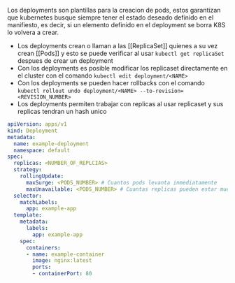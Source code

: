 Los deployments son plantillas para la creacion de pods, estos garantizan que kubernetes busque siempre tener el estado deseado definido en el manifiesto, es decir, si un elemento definido en el deployment se borra K8S lo volvera a crear.

- Los deployments crean o llaman a las [[ReplicaSet]] quienes a su vez crean [[Pods]] y esto se puede verificar al usar `kubectl get replicaSet` despues de crear un deployment
- Con los deployments es posible modificar los replicaset directamente en el cluster con el comando `kubectl edit deployment/<NAME>`
- Con los deployments se pueden hacer rollbacks con el comando `kubectl rollout undo deployment/<NAME> --to-revision=<REVISION_NUMBER>`
- Los deployments permiten trabajar con replicas al usar replicaset y sus replicas tendran un hash unico
```YAML
apiVersion: apps/v1
kind: Deployment
metadata:
  name: example-deployment
  namespace: default
spec:
  replicas: <NUMBER_OF_REPLCIAS>
  strategy:
    rollingUpdate:
      maxSurge: <PODS_NUMBER> # Cuantos pods levanta inmediatamente
      maxUnavailable: <PODS_NUMBER> # Cuantas replicas pueden estar muertas
  selector:
    matchLabels:
      app: example-app
  template:
    metadata:
      labels:
        app: example-app
    spec:
      containers:
      - name: example-container
        image: nginx:latest
        ports:
        - containerPort: 80

```